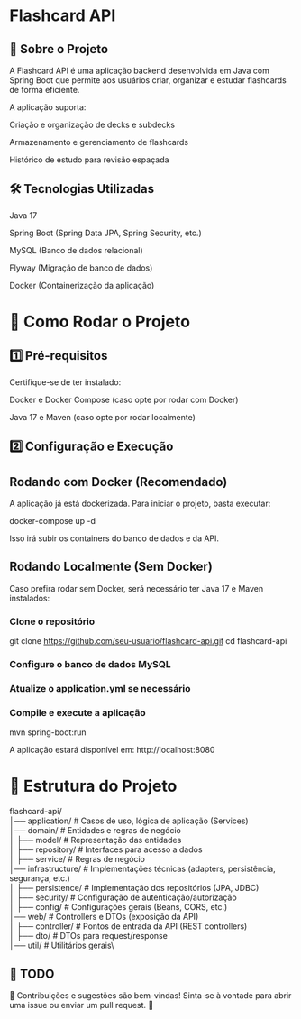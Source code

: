 # Flashcard API

## 📌 Sobre o Projeto

A Flashcard API é uma aplicação backend desenvolvida em Java com Spring Boot que permite aos usuários criar, organizar e estudar flashcards de forma eficiente.

A aplicação suporta:

Criação e organização de decks e subdecks

Armazenamento e gerenciamento de flashcards

Histórico de estudo para revisão espaçada

## 🛠️ Tecnologias Utilizadas

Java 17

Spring Boot (Spring Data JPA, Spring Security, etc.)

MySQL (Banco de dados relacional)

Flyway (Migração de banco de dados)

Docker (Containerização da aplicação)

# 🚀 Como Rodar o Projeto

## 1️⃣ Pré-requisitos

Certifique-se de ter instalado:

Docker e Docker Compose (caso opte por rodar com Docker)

Java 17 e Maven (caso opte por rodar localmente)

## 2️⃣ Configuração e Execução

## Rodando com Docker (Recomendado)

A aplicação já está dockerizada. Para iniciar o projeto, basta executar:

docker-compose up -d

Isso irá subir os containers do banco de dados e da API.

## Rodando Localmente (Sem Docker)

Caso prefira rodar sem Docker, será necessário ter Java 17 e Maven instalados:

### Clone o repositório
git clone https://github.com/seu-usuario/flashcard-api.git
cd flashcard-api

### Configure o banco de dados MySQL
### Atualize o application.yml se necessário

### Compile e execute a aplicação
mvn spring-boot:run

A aplicação estará disponível em: http://localhost:8080

# 📂 Estrutura do Projeto

flashcard-api/\
│── application/       # Casos de uso, lógica de aplicação (Services)\
│── domain/            # Entidades e regras de negócio\
│   ├── model/         # Representação das entidades\
│   ├── repository/    # Interfaces para acesso a dados\
│   ├── service/       # Regras de negócio\
│── infrastructure/    # Implementações técnicas (adapters, persistência, segurança, etc.)\
│   ├── persistence/   # Implementação dos repositórios (JPA, JDBC)\
│   ├── security/      # Configuração de autenticação/autorização\
│   ├── config/        # Configurações gerais (Beans, CORS, etc.)\
│── web/               # Controllers e DTOs (exposição da API)\
│   ├── controller/    # Pontos de entrada da API (REST controllers)\
│   ├── dto/           # DTOs para request/response\
│── util/              # Utilitários gerais\

## 📝 TODO



📌 Contribuições e sugestões são bem-vindas!
Sinta-se à vontade para abrir uma issue ou enviar um pull request. 🚀
